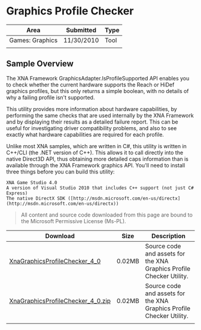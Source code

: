 # Graphics Profile Checker

|Area|Submitted|Type|
|-|-|-|
Games: Graphics|11/30/2010|Tool
||||

## Sample Overview

The XNA Framework GraphicsAdapter.IsProfileSupported API enables you to check whether the current hardware supports the Reach or HiDef graphics profiles, but this only returns a simple boolean, with no details of why a failing profile isn't supported.

This utility provides more information about hardware capabilities, by performing the same checks that are used internally by the XNA Framework and by displaying their results as a detailed failure report. This can be useful for investigating driver compatibility problems, and also to see exactly what hardware capabilities are required for each profile.

Unlike most XNA samples, which are written in C#, this utility is written in C++/CLI (the .NET version of C++). This allows it to call directly into the native Direct3D API, thus obtaining more detailed caps information than is available through the XNA Framework graphics API. You'll need to install three things before you can build this utility:

    XNA Game Studio 4.0
    A version of Visual Studio 2010 that includes C++ support (not just C# Express)
    The native DirectX SDK ([http://msdn.microsoft.com/en-us/directx](http://msdn.microsoft.com/en-us/directx))

> All content and source code downloaded from this page are bound to the Microsoft Permissive License (Ms-PL).

Download | Size | Description
---|---|---|
[XnaGraphicsProfileChecker_4_0](https://github.com/simondarksidej/XNAGameStudio/tree/master/Samples/XnaGraphicsProfileChecker_4_0) | 0.02MB | Source code and assets for the XNA Graphics Profile Checker Utility.
[XnaGraphicsProfileChecker_4_0.zip](https://github.com/simondarksidej/XNAGameStudioZips/raw/zips/XnaGraphicsProfileChecker_4_0.zip) | 0.02MB | Source code and assets for the XNA Graphics Profile Checker Utility.
||||
